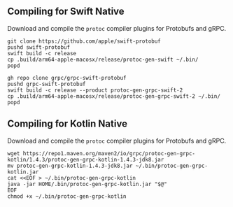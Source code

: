 ## Compiling for Swift Native

Download and compile the `protoc` compiler plugins for Protobufs and gRPC.

```shell
git clone https://github.com/apple/swift-protobuf
pushd swift-protobuf
swift build -c release
cp .build/arm64-apple-macosx/release/protoc-gen-swift ~/.bin/
popd

gh repo clone grpc/grpc-swift-protobuf
pushd grpc-swift-protobuf
swift build -c release --product protoc-gen-grpc-swift-2
cp .build/arm64-apple-macosx/release/protoc-gen-grpc-swift-2 ~/.bin/
popd
```

## Compiling for Kotlin Native

Download and compile the `protoc` compiler plugins for Protobufs and gRPC.

```shell
wget https://repo1.maven.org/maven2/io/grpc/protoc-gen-grpc-kotlin/1.4.3/protoc-gen-grpc-kotlin-1.4.3-jdk8.jar
mv protoc-gen-grpc-kotlin-1.4.3-jdk8.jar ~/.bin/protoc-gen-grpc-kotlin.jar
cat <<EOF > ~/.bin/protoc-gen-grpc-kotlin
java -jar HOME/.bin/protoc-gen-grpc-kotlin.jar "$@"
EOF
chmod +x ~/.bin/protoc-gen-grpc-kotlin
```